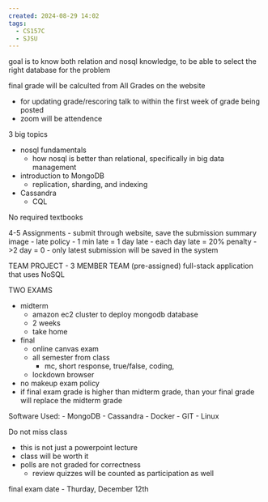 ```yaml
---
created: 2024-08-29 14:02
tags:
  - CS157C
  - SJSU
---
```

goal is to know both relation and nosql knowledge, to be able to select the right database for the problem

final grade will be calculted from All Grades on the website
- for updating grade/rescoring talk to within the first week of grade being posted
- zoom will be attendence

3 big topics
- nosql fundamentals
	- how nosql is better than relational, specifically in big data management
- introduction to MongoDB
	- replication, sharding, and indexing
- Cassandra
	- CQL

No required textbooks

4-5 Assignments
	- submit through website, save the submission summary image
	- late policy
		- 1 min late = 1 day late
		- each day late = 20% penalty
		- >2 day = 0
	- only latest submission will be saved in the system

TEAM PROJECT - 3 MEMBER TEAM (pre-assigned) full-stack application that uses NoSQL

TWO EXAMS
- midterm
	- amazon ec2 cluster to deploy mongodb database
	- 2 weeks
	- take home
- final
	- online canvas exam
	- all semester from class
		- mc, short response, true/false, coding, 
	- lockdown browser
- no makeup exam policy
- if final exam grade is higher than midterm grade, than your final grade will replace the midterm grade

Software Used:
	- MongoDB
	- Cassandra
	- Docker
	- GIT
	- Linux

Do not miss class
- this is not just a powerpoint lecture
- class will be worth it 
- polls are not graded for correctness
	- review quizzes will be counted as participation as well

final exam date - Thurday, December 12th